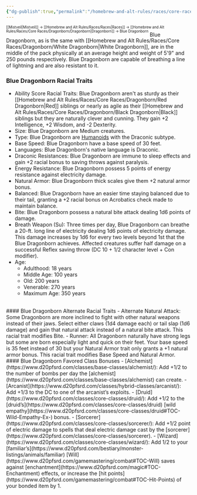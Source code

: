 ```yaml
---
{"dg-publish":true,"permalink":"/homebrew-and-alt-rules/races/core-races/dragonborn/blue-dragonborn/"}
---
```


<sup><sup>[[Mistveil\|Mistveil]] → [[Homebrew and Alt Rules/Races/Races\|Races]] → [[Homebrew and Alt Rules/Races/Core Races/Dragonborn/Dragonborn\|Dragonborn]] → Blue Dragonborn</sup></sup>
Blue Dragonborn, as is the same with [[Homebrew and Alt Rules/Races/Core Races/Dragonborn/White Dragonborn\|White Dragonborn]], are in the middle of the pack physically at an average height and weight of 5'9" and 250 pounds respectively. Blue Dragonborn are capable of breathing a line of lightning and are also resistant to it. 
<br>
### Blue Dragonborn Racial Traits
- Ability Score Racial Traits: Blue Dragonborn aren't as sturdy as their [[Homebrew and Alt Rules/Races/Core Races/Dragonborn/Red Dragonborn\|Red]] siblings or nearly as agile as their [[Homebrew and Alt Rules/Races/Core Races/Dragonborn/Black Dragonborn\|Black]] siblings but they are naturally clever and cunning. They gain +2 Intelligence, +2 Wisdom, and -2 Dexterity.
- Size: Blue Dragonborn are Medium creatures.
- Type: Blue Dragonborn are [Humanoids](http://www.d20pfsrd.com/bestiary/rules-for-monsters/creature-types#TOC-Humanoid) with the Draconic subtype.
- Base Speed: Blue Dragonborn have a base speed of 30 feet.
- Languages: Blue Dragonborn's native language is Draconic.
- Draconic Resistances: Blue Dragonborn are immune to sleep effects and gain +2 racial bonus to saving throws against paralysis.
- Energy Resistance: Blue Dragonborn possess 5 points of energy resistance against electricity damage.
- Natural Armor: Blue Dragonborn thick scales give them +2 natural armor bonus.
- Balanced: Blue Dragonborn have an easier time staying balanced due to their tail, granting a +2 racial bonus on Acrobatics check made to maintain balance.
- Bite: Blue Dragonborn possess a natural bite attack dealing 1d6 points of damage.
- Breath Weapon (Su): Three times per day, Blue Dragonborn can breathe a 20-ft. long line of electricity dealing 1d6 points of electricity damage. This damage increases by 1d6 for every two levels beyond 1st that the Blue Dragonborn achieves. Affected creatures suffer half damage on a successful Reflex saving throw (DC 10 + 1/2 character level + Con modifier).
- Age:
    - Adulthood: 18 years
    - Middle Age: 100 years
    - Old: 200 years
    - Venerable: 270 years
    - Maximum Age: 350 years
<br>
#### Blue Dragonborn Alternate Racial Traits
- Alternate Natural Attack: Some Dragonborn are more inclined to fight with other natural weapons instead of their jaws. Select either claws (1d4 damage each) or tail slap (1d6 damage) and gain that natural attack instead of a natural bite attack. This racial trait modifies Bite.
- Runner: All Dragonborn naturally have strong legs but some are born especially light and quick on their feet. Your base speed is 35 feet instead of 30 but your Natural Armor trait only grants a +1 natural armor bonus. This racial trait modifies Base Speed and Natural Armor.
<br>
#### Blue Dragonborn Favored Class Bonuses
- [Alchemist](https://www.d20pfsrd.com/classes/base-classes/alchemist/): Add +1/2 to the number of bombs per day the [alchemist](https://www.d20pfsrd.com/classes/base-classes/alchemist) can create.
- [Arcanist](https://www.d20pfsrd.com/classes/hybrid-classes/arcanist/): Add +1/3 to the DC to one of the arcanist’s exploits.
- [Druid](https://www.d20pfsrd.com/classes/core-classes/druid/): Add +1/2 to the [druid’s](https://www.d20pfsrd.com/classes/core-classes/druid) [wild empathy](https://www.d20pfsrd.com/classes/core-classes/druid#TOC-Wild-Empathy-Ex-) bonus.
- [Sorcerer](https://www.d20pfsrd.com/classes/core-classes/sorcerer/): Add +1/2 point of electric damage to spells that deal electric damage cast by the [sorcerer](https://www.d20pfsrd.com/classes/core-classes/sorcerer).
- [Wizard](https://www.d20pfsrd.com/classes/core-classes/wizard/): Add 1/2 to your [familiar’s](https://www.d20pfsrd.com/bestiary/monster-listings/animals/familiar) [Will](https://www.d20pfsrd.com/gamemastering/combat#TOC-Will) saves against [enchantment](https://www.d20pfsrd.com/magic#TOC-Enchantment) effects, or increase the [hit points](https://www.d20pfsrd.com/gamemastering/combat#TOC-Hit-Points) of your bonded item by 1.